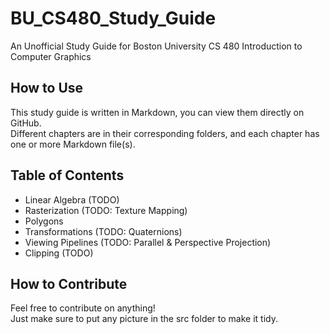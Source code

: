 # BU_CS480_Study_Guide
An Unofficial Study Guide for Boston University CS 480 Introduction to Computer Graphics

## How to Use
This study guide is written in Markdown, you can view them directly on GitHub.<br>
Different chapters are in their corresponding folders, and each chapter has one or more Markdown file(s).<br>

## Table of Contents
- Linear Algebra (TODO)
- Rasterization (TODO: Texture Mapping)
- Polygons
- Transformations (TODO: Quaternions)
- Viewing Pipelines (TODO: Parallel & Perspective Projection)
- Clipping (TODO) 

## How to Contribute
Feel free to contribute on anything!<br>
Just make sure to put any picture in the src folder to make it tidy.<br>
